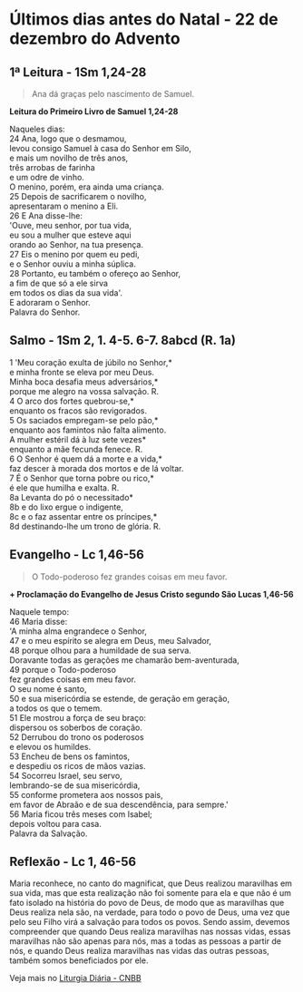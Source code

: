 # Últimos dias antes do Natal - 22 de dezembro do Advento

## 1ª Leitura - 1Sm 1,24-28

> Ana dá graças pelo nascimento de Samuel.

**Leitura do Primeiro Livro de Samuel 1,24-28**

Naqueles dias:    
24 Ana, logo que o desmamou,   
 levou consigo Samuel à casa do Senhor em Silo,   
 e mais um novilho de três anos,    
 três arrobas de farinha   
 e um odre de vinho.   
 O menino, porém, era ainda uma criança.    
25 Depois de sacrificarem o novilho,   
 apresentaram o menino a Eli.    
26 E Ana disse-lhe:   
 'Ouve, meu senhor, por tua vida,   
 eu sou a mulher que esteve aqui   
 orando ao Senhor, na tua presença.    
27 Eis o menino por quem eu pedi,   
 e o Senhor ouviu a minha súplica.    
28 Portanto, eu também o ofereço ao Senhor,   
 a fim de que só a ele sirva   
 em todos os dias da sua vida'.   
 E adoraram o Senhor.   
 Palavra do Senhor.

## Salmo - 1Sm 2, 1. 4-5. 6-7. 8abcd (R. 1a)

1 'Meu coração exulta de júbilo no Senhor,*   
 e minha fronte se eleva por meu Deus.   
 Minha boca desafia meus adversários,*   
 porque me alegro na vossa salvação. R.    
4 O arco dos fortes quebrou-se,*   
 enquanto os fracos são revigorados.    
5 Os saciados empregam-se pelo pão,*   
 enquanto aos famintos não falta alimento.   
 A mulher estéril dá à luz sete vezes*   
 enquanto a mãe fecunda fenece. R.    
6 O Senhor é quem dá a morte e a vida,*   
 faz descer à morada dos mortos e de lá voltar.    
7 É o Senhor que torna pobre ou rico,*   
 é ele que humilha e exalta. R.    
8a Levanta do pó o necessitado*    
8b e do lixo ergue o indigente,    
8c e o faz assentar entre os príncipes,*    
8d destinando-lhe um trono de glória. R.

## Evangelho - Lc 1,46-56

> O Todo-poderoso fez grandes coisas em meu favor.

**+ Proclamação do Evangelho de Jesus Cristo segundo São Lucas 1,46-56**

Naquele tempo:    
46 Maria disse:   
 'A minha alma engrandece o Senhor,    
47 e o meu espírito se alegra em Deus, meu Salvador,    
48 porque olhou para a humildade de sua serva.   
 Doravante todas as gerações me chamarão bem-aventurada,    
49 porque o Todo-poderoso   
 fez grandes coisas em meu favor.   
 O seu nome é santo,    
50 e sua misericórdia se estende, de geração em geração,   
 a todos os que o temem.    
51 Ele mostrou a força de seu braço:   
 dispersou os soberbos de coração.    
52 Derrubou do trono os poderosos    
 e elevou os humildes.    
53 Encheu de bens os famintos,   
 e despediu os ricos de mãos vazias.    
54 Socorreu Israel, seu servo,   
 lembrando-se de sua misericórdia,    
55 conforme prometera aos nossos pais,   
 em favor de Abraão e de sua descendência, para sempre.'    
56 Maria ficou três meses com Isabel;   
 depois voltou para casa.   
 Palavra da Salvação.

## Reflexão - Lc 1, 46-56

Maria reconhece, no canto do magnificat, que Deus realizou maravilhas em sua vida, mas que esta realização não foi somente para ela e que não é um fato isolado na história do povo de Deus, de modo que as maravilhas que Deus realiza nela são, na verdade, para todo o povo de Deus, uma vez que pelo seu Filho virá a salvação para todos os povos. Sendo assim, devemos compreender que quando Deus realiza maravilhas nas nossas vidas, essas maravilhas não são apenas para nós, mas a todas as pessoas a partir de nós, e quando Deus realiza maravilhas nas vidas das outras pessoas, também somos beneficiados por ele.

Veja mais no [Liturgia Diária - CNBB](http://liturgiadiaria.cnbb.org.br/app/user/user/UserView.php?ano=2016&mes=12&dia=22)